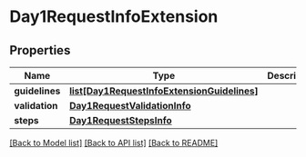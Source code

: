 # Day1RequestInfoExtension

## Properties
Name | Type | Description | Notes
------------ | ------------- | ------------- | -------------
**guidelines** | [**list[Day1RequestInfoExtensionGuidelines]**](Day1RequestInfoExtensionGuidelines.md) |  | [optional] 
**validation** | [**Day1RequestValidationInfo**](Day1RequestValidationInfo.md) |  | [optional] 
**steps** | [**Day1RequestStepsInfo**](Day1RequestStepsInfo.md) |  | [optional] 

[[Back to Model list]](../README.md#documentation-for-models) [[Back to API list]](../README.md#documentation-for-api-endpoints) [[Back to README]](../README.md)

